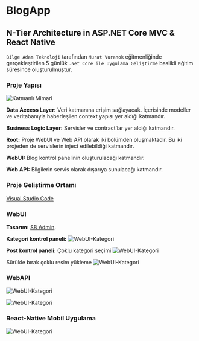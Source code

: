 # BlogApp
## N-Tier Architecture in ASP.NET Core MVC &amp; React Native

`Bilge Adam Teknoloji` tarafından `Murat Vuranok` eğitmenliğinde gerçekleştirilen 5 günlük `.Net Core ile Uygulama Geliştirme` baslikli eğitim süresince oluşturulmuştur.

### Proje Yapısı
![Katmanlı Mimari](https://github.com/omereryilmaz/BlogApp/blob/master/readme_img/blogapp_katman.png)

**Data Access Layer:** Veri katmanına erişim sağlayacak. İçerisinde modeller ve veritabanıyla haberleşilen context yapısı yer aldığı katmandır.

**Business Logic Layer:** Servisler ve contract’lar yer aldığı katmandır.

**Root:** Proje WebUI ve Web API olarak iki bölümden oluşmaktadır. Bu iki projeden de servislerin inject edilebildiği katmandır.

**WebUI:** Blog kontrol panelinin oluşturulacağı katmandır. 
	
**Web API:** Bilgilerin servis olarak dışarıya sunulacağı katmandır.
	

### Proje Geliştirme Ortamı
[Visual Studio Code](https://code.visualstudio.com/)


### WebUI
**Tasarım:** [SB Admin](https://startbootstrap.com/templates/sb-admin/).

**Kategori kontrol paneli:**
![WebUI-Kategori](https://github.com/omereryilmaz/BlogApp/blob/master/readme_img/webui_1.png)

**Post kontrol paneli:** 
Çoklu kategori seçimi
![WebUI-Kategori](https://github.com/omereryilmaz/BlogApp/blob/master/readme_img/webui_2.png)

Sürükle bırak çoklu resim yükleme
![WebUI-Kategori](https://github.com/omereryilmaz/BlogApp/blob/master/readme_img/webui_3.png)


### WebAPI
![WebUI-Kategori](https://github.com/omereryilmaz/BlogApp/blob/master/readme_img/webapi_1.png)

![WebUI-Kategori](https://github.com/omereryilmaz/BlogApp/blob/master/readme_img/webapi_2.png)


### React-Native Mobil Uygulama
![WebUI-Kategori](https://github.com/omereryilmaz/BlogApp/blob/master/readme_img/react-native.gif)


